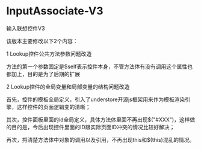 # InputAssociate-V3
输入联想控件V3

该版本主要修改以下2个内容：

1 Lookup控件公共方法参数问题改造

  方法的第一个参数固定是$self表示控件本身，不管方法体有没有调用这个属性也都加上，目的是为了后期的扩展
  
2 Lookup控件的全局变量和局部变量的结构问题改造

  首先，控件的模板全局定义，引入了understore开源js框架用来作为模板渲染引擎，这样控件的页面逻辑变的清晰；
  
  其次，控件面板里面的id全局定义，具体方法体里面不再出现$("#XXX")，这样做的目的是，今后出现控件里面的ID跟实际页面ID冲突的情况比较好解决；
  
  再次，捋清楚方法体中对象的调用以及引用，不再出现this和$(this)混乱的情况。

